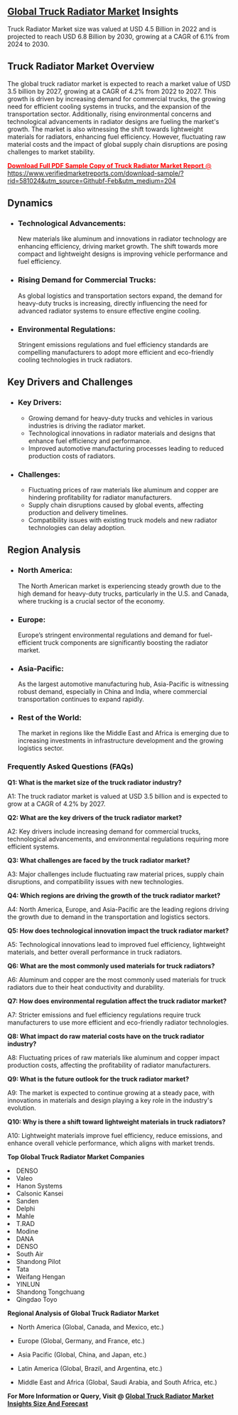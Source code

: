 <h2><a href="https://www.verifiedmarketreports.com/download-sample/?rid=581024&amp;utm_source=Githubf&amp;utm_medium=204" target="_blank">Global Truck Radiator Market</a> Insights</h2><p>Truck Radiator Market size was valued at USD 4.5 Billion in 2022 and is projected to reach USD 6.8 Billion by 2030, growing at a CAGR of 6.1% from 2024 to 2030.</p><p> <h2>Truck Radiator Market Overview</h2> <p>The global truck radiator market is expected to reach a market value of USD 3.5 billion by 2027, growing at a CAGR of 4.2% from 2022 to 2027. This growth is driven by increasing demand for commercial trucks, the growing need for efficient cooling systems in trucks, and the expansion of the transportation sector. Additionally, rising environmental concerns and technological advancements in radiator designs are fueling the market's growth. The market is also witnessing the shift towards lightweight materials for radiators, enhancing fuel efficiency. However, fluctuating raw material costs and the impact of global supply chain disruptions are posing challenges to market stability.</p> <p><a href="#"><p><span class=""><span style="color: #ff0000;"><strong>Download Full PDF Sample Copy of Truck Radiator Market Report</strong> @ </span><a href="https://www.verifiedmarketreports.com/download-sample/?rid=581024&amp;utm_source=Githubf-Feb&amp;utm_medium=204" target="_blank">https://www.verifiedmarketreports.com/download-sample/?rid=581024&amp;utm_source=Githubf-Feb&amp;utm_medium=204</a></span></p></a></p> <h2>Dynamics</h2> <ul> <li><h3>Technological Advancements: </h3>New materials like aluminum and innovations in radiator technology are enhancing efficiency, driving market growth. The shift towards more compact and lightweight designs is improving vehicle performance and fuel efficiency.</li> <li><h3>Rising Demand for Commercial Trucks: </h3>As global logistics and transportation sectors expand, the demand for heavy-duty trucks is increasing, directly influencing the need for advanced radiator systems to ensure effective engine cooling.</li> <li><h3>Environmental Regulations: </h3>Stringent emissions regulations and fuel efficiency standards are compelling manufacturers to adopt more efficient and eco-friendly cooling technologies in truck radiators.</li> </ul> <h2>Key Drivers and Challenges</h2> <ul> <li><h3>Key Drivers:</h3> <ul> <li>Growing demand for heavy-duty trucks and vehicles in various industries is driving the radiator market.</li> <li>Technological innovations in radiator materials and designs that enhance fuel efficiency and performance.</li> <li>Improved automotive manufacturing processes leading to reduced production costs of radiators.</li> </ul> </li> <li><h3>Challenges:</h3> <ul> <li>Fluctuating prices of raw materials like aluminum and copper are hindering profitability for radiator manufacturers.</li> <li>Supply chain disruptions caused by global events, affecting production and delivery timelines.</li> <li>Compatibility issues with existing truck models and new radiator technologies can delay adoption.</li> </ul> </li> </ul> <h2>Region Analysis</h2> <ul> <li><h3>North America: </h3>The North American market is experiencing steady growth due to the high demand for heavy-duty trucks, particularly in the U.S. and Canada, where trucking is a crucial sector of the economy.</li> <li><h3>Europe: </h3>Europe’s stringent environmental regulations and demand for fuel-efficient truck components are significantly boosting the radiator market.</li> <li><h3>Asia-Pacific: </h3>As the largest automotive manufacturing hub, Asia-Pacific is witnessing robust demand, especially in China and India, where commercial transportation continues to expand rapidly.</li> <li><h3>Rest of the World: </h3>The market in regions like the Middle East and Africa is emerging due to increasing investments in infrastructure development and the growing logistics sector.</li> </ul> <h3>Frequently Asked Questions (FAQs)</h3> <p><b>Q1: What is the market size of the truck radiator industry?</b></p> <p>A1: The truck radiator market is valued at USD 3.5 billion and is expected to grow at a CAGR of 4.2% by 2027.</p> <p><b>Q2: What are the key drivers of the truck radiator market?</b></p> <p>A2: Key drivers include increasing demand for commercial trucks, technological advancements, and environmental regulations requiring more efficient systems.</p> <p><b>Q3: What challenges are faced by the truck radiator market?</b></p> <p>A3: Major challenges include fluctuating raw material prices, supply chain disruptions, and compatibility issues with new technologies.</p> <p><b>Q4: Which regions are driving the growth of the truck radiator market?</b></p> <p>A4: North America, Europe, and Asia-Pacific are the leading regions driving the growth due to demand in the transportation and logistics sectors.</p> <p><b>Q5: How does technological innovation impact the truck radiator market?</b></p> <p>A5: Technological innovations lead to improved fuel efficiency, lightweight materials, and better overall performance in truck radiators.</p> <p><b>Q6: What are the most commonly used materials for truck radiators?</b></p> <p>A6: Aluminum and copper are the most commonly used materials for truck radiators due to their heat conductivity and durability.</p> <p><b>Q7: How does environmental regulation affect the truck radiator market?</b></p> <p>A7: Stricter emissions and fuel efficiency regulations require truck manufacturers to use more efficient and eco-friendly radiator technologies.</p> <p><b>Q8: What impact do raw material costs have on the truck radiator industry?</b></p> <p>A8: Fluctuating prices of raw materials like aluminum and copper impact production costs, affecting the profitability of radiator manufacturers.</p> <p><b>Q9: What is the future outlook for the truck radiator market?</b></p> <p>A9: The market is expected to continue growing at a steady pace, with innovations in materials and design playing a key role in the industry's evolution.</p> <p><b>Q10: Why is there a shift toward lightweight materials in truck radiators?</b></p> <p>A10: Lightweight materials improve fuel efficiency, reduce emissions, and enhance overall vehicle performance, which aligns with market trends.</p> </p><p><strong>Top Global Truck Radiator Market Companies</strong></p><div data-test-id=""><p><li>DENSO</li><li> Valeo</li><li> Hanon Systems</li><li> Calsonic Kansei</li><li> Sanden</li><li> Delphi</li><li> Mahle</li><li> T.RAD</li><li> Modine</li><li> DANA</li><li> DENSO</li><li> South Air</li><li> Shandong Pilot</li><li> Tata</li><li> Weifang Hengan</li><li> YINLUN</li><li> Shandong Tongchuang</li><li> Qingdao Toyo</li></p><div><strong>Regional Analysis of&nbsp;Global Truck Radiator Market</strong></div><ul><li dir="ltr"><p dir="ltr">North America&nbsp;(Global, Canada, and Mexico, etc.)</p></li><li dir="ltr"><p dir="ltr">Europe (Global, Germany, and France, etc.)</p></li><li dir="ltr"><p dir="ltr">Asia Pacific&nbsp;(Global, China, and Japan, etc.)</p></li><li dir="ltr"><p dir="ltr">Latin America&nbsp;(Global, Brazil, and Argentina, etc.)</p></li><li dir="ltr">Middle East and Africa&nbsp;(Global, Saudi Arabia, and South Africa, etc.)</li></ul><p><strong>For More Information or Query, Visit @&nbsp;</strong><strong><a href="https://www.verifiedmarketreports.com/product/truck-radiator-market/?utm_source=Githubf&amp;utm_medium=204" target="_blank">Global Truck Radiator Market Insights Size And Forecast</a></strong></p></div>
